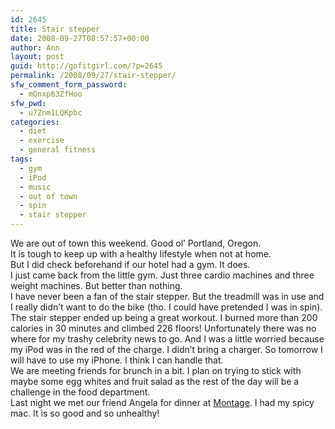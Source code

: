 ```yaml
---
id: 2645
title: Stair stepper
date: 2008-09-27T08:57:57+00:00
author: Ann
layout: post
guid: http://gofitgirl.com/?p=2645
permalink: /2008/09/27/stair-stepper/
sfw_comment_form_password:
  - mQnxp63ZfHoo
sfw_pwd:
  - u7Znm1LQKpbc
categories:
  - diet
  - exercise
  - general fitness
tags:
  - gym
  - iPod
  - music
  - out of town
  - spin
  - stair stepper
---
```

We are out of town this weekend. Good ol&#8217; Portland, Oregon.  
It is tough to keep up with a healthy lifestyle when not at home.  
But I did check beforehand if our hotel had a gym. It does.  
I just came back from the little gym. Just three cardio machines and three weight machines. But better than nothing.  
I have never been a fan of the stair stepper. But the treadmill was in use and I really didn&#8217;t want to do the bike (tho. I could have pretended I was in spin). The stair stepper ended up being a great workout. I burned more than 200 calories in 30 minutes and climbed 226 floors! Unfortunately there was no where for my trashy celebrity news to go. And I was a little worried because my iPod was in the red of the charge. I didn&#8217;t bring a charger. So tomorrow I will have to use my iPhone. I think I can handle that.  
We are meeting friends for brunch in a bit. I plan on trying to stick with maybe some egg whites and fruit salad as the rest of the day will be a challenge in the food department.  
Last night we met our friend Angela for dinner at [Montage](http://www.montageportland.com/). I had my spicy mac. It is so good and so unhealthy!